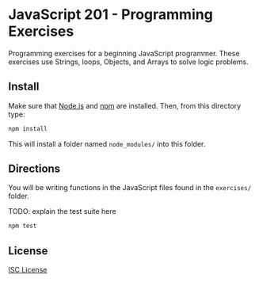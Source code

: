 # JavaScript 201 - Programming Exercises

Programming exercises for a beginning JavaScript programmer. These exercises use
Strings, loops, Objects, and Arrays to solve logic problems.

## Install

Make sure that [Node.js] and [npm] are installed. Then, from this directory type:

```sh
npm install
```

This will install a folder named `node_modules/` into this folder.

## Directions

You will be writing functions in the JavaScript files found in the `exercises/`
folder.

TODO: explain the test suite here

```sh
npm test
```

## License

[ISC License](LICENSE.md)

[Node.js]:https://nodejs.org/
[npm]:https://en.wikipedia.org/wiki/Npm_(software)
[which]:https://en.wikipedia.org/wiki/Which_(Unix)
